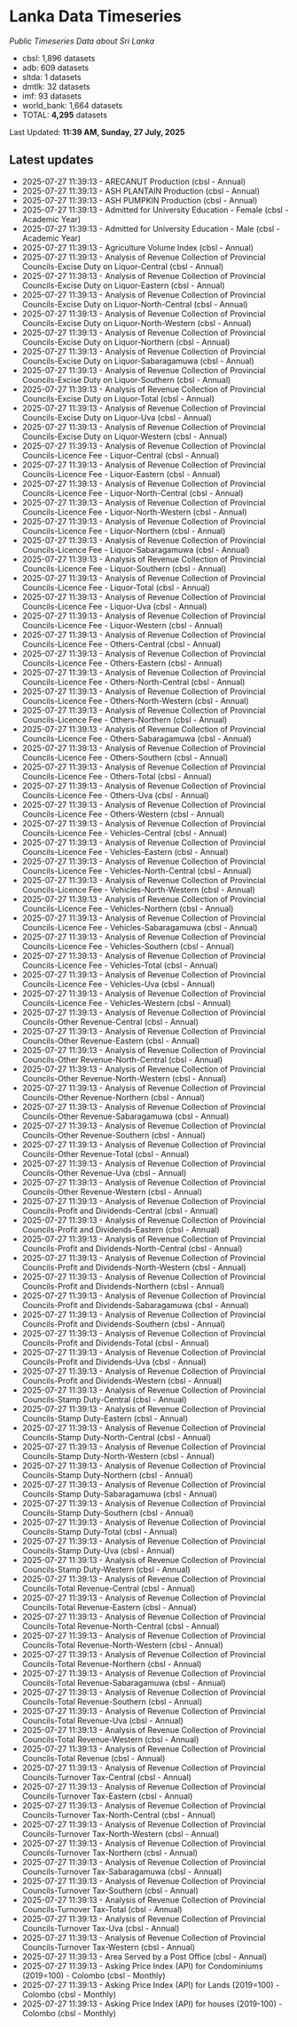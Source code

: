 # Lanka Data Timeseries
*Public Timeseries Data about Sri Lanka*

* cbsl: 1,896 datasets
* adb: 609 datasets
* sltda: 1 datasets
* dmtlk: 32 datasets
* imf: 93 datasets
* world_bank: 1,664 datasets
* TOTAL: **4,295** datasets

Last Updated: **11:39 AM, Sunday, 27 July, 2025**

## Latest updates

* 2025-07-27 11:39:13 - ARECANUT Production (cbsl - Annual)
* 2025-07-27 11:39:13 - ASH PLANTAIN Production (cbsl - Annual)
* 2025-07-27 11:39:13 - ASH PUMPKIN Production (cbsl - Annual)
* 2025-07-27 11:39:13 - Admitted for University Education - Female (cbsl - Academic Year)
* 2025-07-27 11:39:13 - Admitted for University Education - Male (cbsl - Academic Year)
* 2025-07-27 11:39:13 - Agriculture Volume Index (cbsl - Annual)
* 2025-07-27 11:39:13 - Analysis of Revenue Collection of Provincial Councils-Excise Duty on Liquor-Central (cbsl - Annual)
* 2025-07-27 11:39:13 - Analysis of Revenue Collection of Provincial Councils-Excise Duty on Liquor-Eastern (cbsl - Annual)
* 2025-07-27 11:39:13 - Analysis of Revenue Collection of Provincial Councils-Excise Duty on Liquor-North-Central (cbsl - Annual)
* 2025-07-27 11:39:13 - Analysis of Revenue Collection of Provincial Councils-Excise Duty on Liquor-North-Western (cbsl - Annual)
* 2025-07-27 11:39:13 - Analysis of Revenue Collection of Provincial Councils-Excise Duty on Liquor-Northern (cbsl - Annual)
* 2025-07-27 11:39:13 - Analysis of Revenue Collection of Provincial Councils-Excise Duty on Liquor-Sabaragamuwa (cbsl - Annual)
* 2025-07-27 11:39:13 - Analysis of Revenue Collection of Provincial Councils-Excise Duty on Liquor-Southern (cbsl - Annual)
* 2025-07-27 11:39:13 - Analysis of Revenue Collection of Provincial Councils-Excise Duty on Liquor-Total (cbsl - Annual)
* 2025-07-27 11:39:13 - Analysis of Revenue Collection of Provincial Councils-Excise Duty on Liquor-Uva (cbsl - Annual)
* 2025-07-27 11:39:13 - Analysis of Revenue Collection of Provincial Councils-Excise Duty on Liquor-Western (cbsl - Annual)
* 2025-07-27 11:39:13 - Analysis of Revenue Collection of Provincial Councils-Licence Fee - Liquor-Central (cbsl - Annual)
* 2025-07-27 11:39:13 - Analysis of Revenue Collection of Provincial Councils-Licence Fee - Liquor-Eastern (cbsl - Annual)
* 2025-07-27 11:39:13 - Analysis of Revenue Collection of Provincial Councils-Licence Fee - Liquor-North-Central (cbsl - Annual)
* 2025-07-27 11:39:13 - Analysis of Revenue Collection of Provincial Councils-Licence Fee - Liquor-North-Western (cbsl - Annual)
* 2025-07-27 11:39:13 - Analysis of Revenue Collection of Provincial Councils-Licence Fee - Liquor-Northern (cbsl - Annual)
* 2025-07-27 11:39:13 - Analysis of Revenue Collection of Provincial Councils-Licence Fee - Liquor-Sabaragamuwa (cbsl - Annual)
* 2025-07-27 11:39:13 - Analysis of Revenue Collection of Provincial Councils-Licence Fee - Liquor-Southern (cbsl - Annual)
* 2025-07-27 11:39:13 - Analysis of Revenue Collection of Provincial Councils-Licence Fee - Liquor-Total (cbsl - Annual)
* 2025-07-27 11:39:13 - Analysis of Revenue Collection of Provincial Councils-Licence Fee - Liquor-Uva (cbsl - Annual)
* 2025-07-27 11:39:13 - Analysis of Revenue Collection of Provincial Councils-Licence Fee - Liquor-Western (cbsl - Annual)
* 2025-07-27 11:39:13 - Analysis of Revenue Collection of Provincial Councils-Licence Fee - Others-Central (cbsl - Annual)
* 2025-07-27 11:39:13 - Analysis of Revenue Collection of Provincial Councils-Licence Fee - Others-Eastern (cbsl - Annual)
* 2025-07-27 11:39:13 - Analysis of Revenue Collection of Provincial Councils-Licence Fee - Others-North-Central (cbsl - Annual)
* 2025-07-27 11:39:13 - Analysis of Revenue Collection of Provincial Councils-Licence Fee - Others-North-Western (cbsl - Annual)
* 2025-07-27 11:39:13 - Analysis of Revenue Collection of Provincial Councils-Licence Fee - Others-Northern (cbsl - Annual)
* 2025-07-27 11:39:13 - Analysis of Revenue Collection of Provincial Councils-Licence Fee - Others-Sabaragamuwa (cbsl - Annual)
* 2025-07-27 11:39:13 - Analysis of Revenue Collection of Provincial Councils-Licence Fee - Others-Southern (cbsl - Annual)
* 2025-07-27 11:39:13 - Analysis of Revenue Collection of Provincial Councils-Licence Fee - Others-Total (cbsl - Annual)
* 2025-07-27 11:39:13 - Analysis of Revenue Collection of Provincial Councils-Licence Fee - Others-Uva (cbsl - Annual)
* 2025-07-27 11:39:13 - Analysis of Revenue Collection of Provincial Councils-Licence Fee - Others-Western (cbsl - Annual)
* 2025-07-27 11:39:13 - Analysis of Revenue Collection of Provincial Councils-Licence Fee - Vehicles-Central (cbsl - Annual)
* 2025-07-27 11:39:13 - Analysis of Revenue Collection of Provincial Councils-Licence Fee - Vehicles-Eastern (cbsl - Annual)
* 2025-07-27 11:39:13 - Analysis of Revenue Collection of Provincial Councils-Licence Fee - Vehicles-North-Central (cbsl - Annual)
* 2025-07-27 11:39:13 - Analysis of Revenue Collection of Provincial Councils-Licence Fee - Vehicles-North-Western (cbsl - Annual)
* 2025-07-27 11:39:13 - Analysis of Revenue Collection of Provincial Councils-Licence Fee - Vehicles-Northern (cbsl - Annual)
* 2025-07-27 11:39:13 - Analysis of Revenue Collection of Provincial Councils-Licence Fee - Vehicles-Sabaragamuwa (cbsl - Annual)
* 2025-07-27 11:39:13 - Analysis of Revenue Collection of Provincial Councils-Licence Fee - Vehicles-Southern (cbsl - Annual)
* 2025-07-27 11:39:13 - Analysis of Revenue Collection of Provincial Councils-Licence Fee - Vehicles-Total (cbsl - Annual)
* 2025-07-27 11:39:13 - Analysis of Revenue Collection of Provincial Councils-Licence Fee - Vehicles-Uva (cbsl - Annual)
* 2025-07-27 11:39:13 - Analysis of Revenue Collection of Provincial Councils-Licence Fee - Vehicles-Western (cbsl - Annual)
* 2025-07-27 11:39:13 - Analysis of Revenue Collection of Provincial Councils-Other Revenue-Central (cbsl - Annual)
* 2025-07-27 11:39:13 - Analysis of Revenue Collection of Provincial Councils-Other Revenue-Eastern (cbsl - Annual)
* 2025-07-27 11:39:13 - Analysis of Revenue Collection of Provincial Councils-Other Revenue-North-Central (cbsl - Annual)
* 2025-07-27 11:39:13 - Analysis of Revenue Collection of Provincial Councils-Other Revenue-North-Western (cbsl - Annual)
* 2025-07-27 11:39:13 - Analysis of Revenue Collection of Provincial Councils-Other Revenue-Northern (cbsl - Annual)
* 2025-07-27 11:39:13 - Analysis of Revenue Collection of Provincial Councils-Other Revenue-Sabaragamuwa (cbsl - Annual)
* 2025-07-27 11:39:13 - Analysis of Revenue Collection of Provincial Councils-Other Revenue-Southern (cbsl - Annual)
* 2025-07-27 11:39:13 - Analysis of Revenue Collection of Provincial Councils-Other Revenue-Total (cbsl - Annual)
* 2025-07-27 11:39:13 - Analysis of Revenue Collection of Provincial Councils-Other Revenue-Uva (cbsl - Annual)
* 2025-07-27 11:39:13 - Analysis of Revenue Collection of Provincial Councils-Other Revenue-Western (cbsl - Annual)
* 2025-07-27 11:39:13 - Analysis of Revenue Collection of Provincial Councils-Profit and Dividends-Central (cbsl - Annual)
* 2025-07-27 11:39:13 - Analysis of Revenue Collection of Provincial Councils-Profit and Dividends-Eastern (cbsl - Annual)
* 2025-07-27 11:39:13 - Analysis of Revenue Collection of Provincial Councils-Profit and Dividends-North-Central (cbsl - Annual)
* 2025-07-27 11:39:13 - Analysis of Revenue Collection of Provincial Councils-Profit and Dividends-North-Western (cbsl - Annual)
* 2025-07-27 11:39:13 - Analysis of Revenue Collection of Provincial Councils-Profit and Dividends-Northern (cbsl - Annual)
* 2025-07-27 11:39:13 - Analysis of Revenue Collection of Provincial Councils-Profit and Dividends-Sabaragamuwa (cbsl - Annual)
* 2025-07-27 11:39:13 - Analysis of Revenue Collection of Provincial Councils-Profit and Dividends-Southern (cbsl - Annual)
* 2025-07-27 11:39:13 - Analysis of Revenue Collection of Provincial Councils-Profit and Dividends-Total (cbsl - Annual)
* 2025-07-27 11:39:13 - Analysis of Revenue Collection of Provincial Councils-Profit and Dividends-Uva (cbsl - Annual)
* 2025-07-27 11:39:13 - Analysis of Revenue Collection of Provincial Councils-Profit and Dividends-Western (cbsl - Annual)
* 2025-07-27 11:39:13 - Analysis of Revenue Collection of Provincial Councils-Stamp Duty-Central (cbsl - Annual)
* 2025-07-27 11:39:13 - Analysis of Revenue Collection of Provincial Councils-Stamp Duty-Eastern (cbsl - Annual)
* 2025-07-27 11:39:13 - Analysis of Revenue Collection of Provincial Councils-Stamp Duty-North-Central (cbsl - Annual)
* 2025-07-27 11:39:13 - Analysis of Revenue Collection of Provincial Councils-Stamp Duty-North-Western (cbsl - Annual)
* 2025-07-27 11:39:13 - Analysis of Revenue Collection of Provincial Councils-Stamp Duty-Northern (cbsl - Annual)
* 2025-07-27 11:39:13 - Analysis of Revenue Collection of Provincial Councils-Stamp Duty-Sabaragamuwa (cbsl - Annual)
* 2025-07-27 11:39:13 - Analysis of Revenue Collection of Provincial Councils-Stamp Duty-Southern (cbsl - Annual)
* 2025-07-27 11:39:13 - Analysis of Revenue Collection of Provincial Councils-Stamp Duty-Total (cbsl - Annual)
* 2025-07-27 11:39:13 - Analysis of Revenue Collection of Provincial Councils-Stamp Duty-Uva (cbsl - Annual)
* 2025-07-27 11:39:13 - Analysis of Revenue Collection of Provincial Councils-Stamp Duty-Western (cbsl - Annual)
* 2025-07-27 11:39:13 - Analysis of Revenue Collection of Provincial Councils-Total Revenue-Central (cbsl - Annual)
* 2025-07-27 11:39:13 - Analysis of Revenue Collection of Provincial Councils-Total Revenue-Eastern (cbsl - Annual)
* 2025-07-27 11:39:13 - Analysis of Revenue Collection of Provincial Councils-Total Revenue-North-Central (cbsl - Annual)
* 2025-07-27 11:39:13 - Analysis of Revenue Collection of Provincial Councils-Total Revenue-North-Western (cbsl - Annual)
* 2025-07-27 11:39:13 - Analysis of Revenue Collection of Provincial Councils-Total Revenue-Northern (cbsl - Annual)
* 2025-07-27 11:39:13 - Analysis of Revenue Collection of Provincial Councils-Total Revenue-Sabaragamuwa (cbsl - Annual)
* 2025-07-27 11:39:13 - Analysis of Revenue Collection of Provincial Councils-Total Revenue-Southern (cbsl - Annual)
* 2025-07-27 11:39:13 - Analysis of Revenue Collection of Provincial Councils-Total Revenue-Uva (cbsl - Annual)
* 2025-07-27 11:39:13 - Analysis of Revenue Collection of Provincial Councils-Total Revenue-Western (cbsl - Annual)
* 2025-07-27 11:39:13 - Analysis of Revenue Collection of Provincial Councils-Total Revenue (cbsl - Annual)
* 2025-07-27 11:39:13 - Analysis of Revenue Collection of Provincial Councils-Turnover Tax-Central (cbsl - Annual)
* 2025-07-27 11:39:13 - Analysis of Revenue Collection of Provincial Councils-Turnover Tax-Eastern (cbsl - Annual)
* 2025-07-27 11:39:13 - Analysis of Revenue Collection of Provincial Councils-Turnover Tax-North-Central (cbsl - Annual)
* 2025-07-27 11:39:13 - Analysis of Revenue Collection of Provincial Councils-Turnover Tax-North-Western (cbsl - Annual)
* 2025-07-27 11:39:13 - Analysis of Revenue Collection of Provincial Councils-Turnover Tax-Northern (cbsl - Annual)
* 2025-07-27 11:39:13 - Analysis of Revenue Collection of Provincial Councils-Turnover Tax-Sabaragamuwa (cbsl - Annual)
* 2025-07-27 11:39:13 - Analysis of Revenue Collection of Provincial Councils-Turnover Tax-Southern (cbsl - Annual)
* 2025-07-27 11:39:13 - Analysis of Revenue Collection of Provincial Councils-Turnover Tax-Total (cbsl - Annual)
* 2025-07-27 11:39:13 - Analysis of Revenue Collection of Provincial Councils-Turnover Tax-Uva (cbsl - Annual)
* 2025-07-27 11:39:13 - Analysis of Revenue Collection of Provincial Councils-Turnover Tax-Western (cbsl - Annual)
* 2025-07-27 11:39:13 - Area Served by a Post Office (cbsl - Annual)
* 2025-07-27 11:39:13 - Asking Price Index (API) for Condominiums (2019=100) - Colombo (cbsl - Monthly)
* 2025-07-27 11:39:13 - Asking Price Index (API) for Lands (2019=100) - Colombo (cbsl - Monthly)
* 2025-07-27 11:39:13 - Asking Price Index (API) for houses (2019-100) - Colombo (cbsl - Monthly)